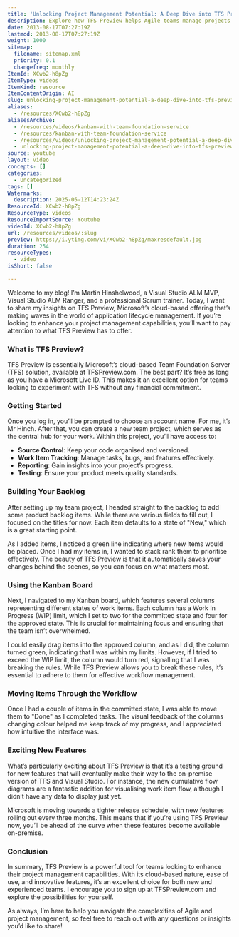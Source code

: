 ```yaml
---
title: 'Unlocking Project Management Potential: A Deep Dive into TFS Preview for Agile Teams'
description: Explore how TFS Preview helps Agile teams manage projects with cloud-based source control, work tracking, Kanban boards, WIP limits, and early access to new features.
date: 2013-08-17T07:27:19Z
lastmod: 2013-08-17T07:27:19Z
weight: 1000
sitemap:
  filename: sitemap.xml
  priority: 0.1
  changefreq: monthly
ItemId: XCwb2-h8pZg
ItemType: videos
ItemKind: resource
ItemContentOrigin: AI
slug: unlocking-project-management-potential-a-deep-dive-into-tfs-preview-for-agile-teams
aliases:
  - /resources/XCwb2-h8pZg
aliasesArchive:
  - /resources/videos/kanban-with-team-foundation-service
  - /resources/kanban-with-team-foundation-service
  - /resources/videos/unlocking-project-management-potential-a-deep-dive-into-tfs-preview-for-agile-teams
  - unlocking-project-management-potential-a-deep-dive-into-tfs-preview-for-agile-teams
source: youtube
layout: video
concepts: []
categories:
  - Uncategorized
tags: []
Watermarks:
  description: 2025-05-12T14:23:24Z
ResourceId: XCwb2-h8pZg
ResourceType: videos
ResourceImportSource: Youtube
videoId: XCwb2-h8pZg
url: /resources/videos/:slug
preview: https://i.ytimg.com/vi/XCwb2-h8pZg/maxresdefault.jpg
duration: 254
resourceTypes:
  - video
isShort: false

---
```

Welcome to my blog! I’m Martin Hinshelwood, a Visual Studio ALM MVP, Visual Studio ALM Ranger, and a professional Scrum trainer. Today, I want to share my insights on TFS Preview, Microsoft’s cloud-based offering that’s making waves in the world of application lifecycle management. If you’re looking to enhance your project management capabilities, you’ll want to pay attention to what TFS Preview has to offer.

### What is TFS Preview?

TFS Preview is essentially Microsoft’s cloud-based Team Foundation Server (TFS) solution, available at TFSPreview.com. The best part? It’s free as long as you have a Microsoft Live ID. This makes it an excellent option for teams looking to experiment with TFS without any financial commitment.

### Getting Started

Once you log in, you’ll be prompted to choose an account name. For me, it’s Mr Hinch. After that, you can create a new team project, which serves as the central hub for your work. Within this project, you’ll have access to:

- **Source Control**: Keep your code organised and versioned.
- **Work Item Tracking**: Manage tasks, bugs, and features effectively.
- **Reporting**: Gain insights into your project’s progress.
- **Testing**: Ensure your product meets quality standards.

### Building Your Backlog

After setting up my team project, I headed straight to the backlog to add some product backlog items. While there are various fields to fill out, I focused on the titles for now. Each item defaults to a state of "New," which is a great starting point.

As I added items, I noticed a green line indicating where new items would be placed. Once I had my items in, I wanted to stack rank them to prioritise effectively. The beauty of TFS Preview is that it automatically saves your changes behind the scenes, so you can focus on what matters most.

### Using the Kanban Board

Next, I navigated to my Kanban board, which features several columns representing different states of work items. Each column has a Work In Progress (WIP) limit, which I set to two for the committed state and four for the approved state. This is crucial for maintaining focus and ensuring that the team isn’t overwhelmed.

I could easily drag items into the approved column, and as I did, the column turned green, indicating that I was within my limits. However, if I tried to exceed the WIP limit, the column would turn red, signalling that I was breaking the rules. While TFS Preview allows you to break these rules, it’s essential to adhere to them for effective workflow management.

### Moving Items Through the Workflow

Once I had a couple of items in the committed state, I was able to move them to "Done" as I completed tasks. The visual feedback of the columns changing colour helped me keep track of my progress, and I appreciated how intuitive the interface was.

### Exciting New Features

What’s particularly exciting about TFS Preview is that it’s a testing ground for new features that will eventually make their way to the on-premise version of TFS and Visual Studio. For instance, the new cumulative flow diagrams are a fantastic addition for visualising work item flow, although I didn’t have any data to display just yet.

Microsoft is moving towards a tighter release schedule, with new features rolling out every three months. This means that if you’re using TFS Preview now, you’ll be ahead of the curve when these features become available on-premise.

### Conclusion

In summary, TFS Preview is a powerful tool for teams looking to enhance their project management capabilities. With its cloud-based nature, ease of use, and innovative features, it’s an excellent choice for both new and experienced teams. I encourage you to sign up at TFSPreview.com and explore the possibilities for yourself. 

As always, I’m here to help you navigate the complexities of Agile and project management, so feel free to reach out with any questions or insights you’d like to share!
